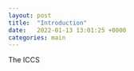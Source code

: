 ```yaml
---
layout: post
title:  "Introduction"
date:   2022-01-13 13:01:25 +0000
categories: main
---
```

The ICCS